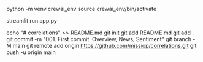python -m venv crewai_env
source crewai_env/bin/activate  


streamlit run app.py


echo "# correlations" >> README.md
git init
git add README.md
git add .
git commit -m "001. First commit. Overview, News, Sentiment"
git branch -M main
git remote add origin https://github.com/missiop/correlations.git
git push -u origin main